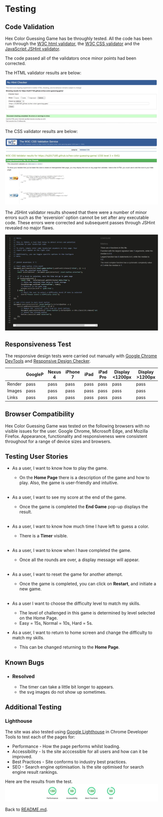 # Testing
## Code Validation

Hex Color Guessing Game has be throughly tested. All the code has been run through the [W3C html validator](https://validator.w3.org/), the [W3C CSS validator](https://jigsaw.w3.org/css-validator/)
and the [JavaScript JSHint validator](https://jshint.com/). 

The code passed all of the validators once minor points had been corrected.

The HTML validator results are below:

![W3C Validator test result](assets/images/sketch/html.JPG)

The CSS validator results are below:

![CSS Validator test result](assets/images/sketch/css.JPG)

The JSHint validator results showed that there were a number of minor errors such as the 'esversion' option cannot be set after any executable code. 
These errors were corrected and subsequent passes through JSHint revealed no major flaws.

![ JSHint validator](assets/images/sketch/js1.JPG)

## Responsiveness Test

The responsive design tests were carried out manually with [Google Chrome DevTools](https://developer.chrome.com/docs/devtools/) and [Responsive Design Checker](https://www.responsivedesignchecker.com/).

|        | GoogleP | Nexus 4   | iPhone 7 | iPad | iPad Pro | Display <1200px | Display >1200px |
|--------|---------|-----------|----------|------|----------|-----------------|-----------------|
| Render | pass    | pass      | pass     | pass | pass     | pass            | pass            |
| Images | pass    | pass      | pass     | pass | pass     | pass            | pass            |
| Links  | pass    | pass      | pass     | pass | pass     | pass            | pass            |

## Browser Compatibility

Hex Color Guessing Game was tested on the following browsers with no visible issues for the user. 
Google Chrome, Microsoft Edge, and Mozilla Firefox. Appearance, functionality and responsiveness were consistent throughout for a range of device sizes and browsers.

## Testing User Stories

* As a user, I want to know how to play the game.
    * On the **Home Page** there is a description of the game and how to play. Also, the game is user-friendly and intuitive.
    
    <br>
* As a user, I want to see my score at the end of the game.
    * Once the game is completed the **End Game** pop-up displays the result.
    
    <br>
* As a user, I want to know how much time I have left to guess a color.
    * There is a **Timer** visible.
    
    <br>
* As a user, I want to know when I have completed the game.
    * Once all the rounds are over, a display message will appear.
    
    <br>
* As a user, I want to reset the game for another attempt.
    * Once the game is completed, you can click on **Restart**, and initiate a new game.
    
    <br>
* As a user I want to choose the difficulty level to match my skills.
    * The level of challenged in this game is determined by level selected on the Home Page. 
    * Easy = 15s, Normal = 10s, Hard = 5s.

* As a user, I want to return to home screen and change the difficulty to match my skills.
    * This can be changed returning to the **Home Page**.  

## Known Bugs

* ### Resolved
  
    * The timer can take a little bit longer to appears.
    * the svg images do not show up sometimes.

## Additional Testing

### Lighthouse

The site was also tested using [Google Lighthouse](https://developers.google.com/web/tools/lighthouse) in Chrome Developer Tools to test each of the pages for:
* Performance - How the page performs whilst loading.
* Accessibility - Is the site acccessible for all users and how can it be improved.
* Best Practices - Site conforms to industry best practices.
* SEO - Search engine optimisation. Is the site optimised for search engine result rankings.

Here are the results from the test. 
![Lighthouse test results](assets/images/sketch/lighthouse.JPG)

Back to [README.md](./README.md#testing).
